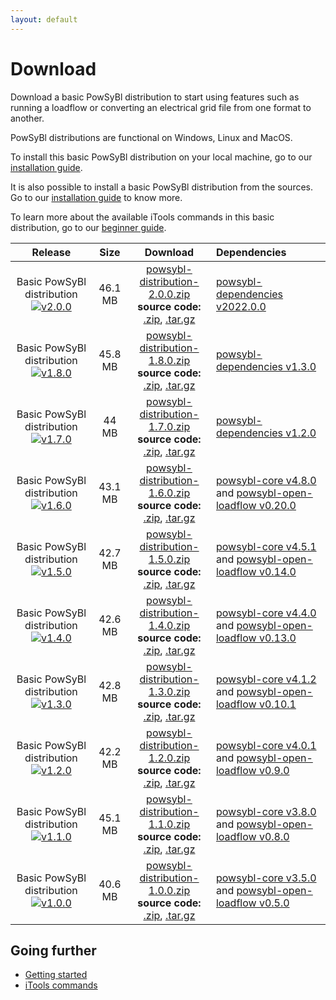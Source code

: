 ```yaml
---
layout: default
---
```


# Download

Download a basic PowSyBl distribution to start using features such as running a loadflow or converting an electrical grid file from one format to another.

PowSyBl distributions are functional on Windows, Linux and MacOS.

To install this basic PowSyBl distribution on your local machine, go to our [installation guide](../documentation/user/index.md#installation-from-binaries).

It is also possible to install a basic PowSyBl distribution from the sources. Go to our [installation guide](../documentation/user/index.md#installation-from-sources) to know more.

To learn more about the available iTools commands in this basic distribution, go to our [beginner guide](../documentation/user/index.md#run-1st-itools-command).
 

| Release                                                                                                                                                    |  Size   |                                                                                                                                                                                                           Download                                                                                                                                                                                                           | Dependencies                                                                                                                                                                                 |
|:----------------------------------------------------------------------------------------------------------------------------------------------------------:|:-------:|:----------------------------------------------------------------------------------------------------------------------------------------------------------------------------------------------------------------------------------------------------------------------------------------------------------------------------------------------------------------------------------------------------------------------------:|:---------------------------------------------------------------------------------------------------------------------------------------------------------------------------------------------|
| Basic PowSyBl distribution [![v2.0.0](https://img.shields.io/badge/-v2.0.0-blue.svg)](https://github.com/powsybl/powsybl-distribution/releases/tag/v2.0.0) | 46.1 MB | [<i class="fas fa-download"></i>  powsybl-distribution-2.0.0.zip](https://github.com/powsybl/powsybl-distribution/releases/download/v2.0.0/powsybl-distribution-2.0.0.zip) <br>**source code:** [<i class="fas fa-download"></i> .zip](https://github.com/powsybl/powsybl-distribution/archive/v2.0.0.zip), [<i class="fas fa-download"></i> .tar.gz](https://github.com/powsybl/powsybl-distribution/archive/v2.0.0.tar.gz) | [powsybl-dependencies v2022.0.0](https://github.com/powsybl/powsybl-dependencies/releases/tag/v2022.0.0)                                                                                     |
| Basic PowSyBl distribution [![v1.8.0](https://img.shields.io/badge/-v1.8.0-blue.svg)](https://github.com/powsybl/powsybl-distribution/releases/tag/v1.8.0) | 45.8 MB | [<i class="fas fa-download"></i>  powsybl-distribution-1.8.0.zip](https://github.com/powsybl/powsybl-distribution/releases/download/v1.8.0/powsybl-distribution-1.8.0.zip) <br>**source code:** [<i class="fas fa-download"></i> .zip](https://github.com/powsybl/powsybl-distribution/archive/v1.8.0.zip), [<i class="fas fa-download"></i> .tar.gz](https://github.com/powsybl/powsybl-distribution/archive/v1.8.0.tar.gz) | [powsybl-dependencies v1.3.0](https://github.com/powsybl/powsybl-dependencies/releases/tag/v1.3.0)                                                                                           |
| Basic PowSyBl distribution [![v1.7.0](https://img.shields.io/badge/-v1.7.0-blue.svg)](https://github.com/powsybl/powsybl-distribution/releases/tag/v1.7.0) |  44 MB  | [<i class="fas fa-download"></i>  powsybl-distribution-1.7.0.zip](https://github.com/powsybl/powsybl-distribution/releases/download/v1.7.0/powsybl-distribution-1.7.0.zip) <br>**source code:** [<i class="fas fa-download"></i> .zip](https://github.com/powsybl/powsybl-distribution/archive/v1.7.0.zip), [<i class="fas fa-download"></i> .tar.gz](https://github.com/powsybl/powsybl-distribution/archive/v1.7.0.tar.gz) | [powsybl-dependencies v1.2.0](https://github.com/powsybl/powsybl-dependencies/releases/tag/v1.2.0)                                                                                           |
| Basic PowSyBl distribution [![v1.6.0](https://img.shields.io/badge/-v1.6.0-blue.svg)](https://github.com/powsybl/powsybl-distribution/releases/tag/v1.6.0) | 43.1 MB | [<i class="fas fa-download"></i>  powsybl-distribution-1.6.0.zip](https://github.com/powsybl/powsybl-distribution/releases/download/v1.6.0/powsybl-distribution-1.6.0.zip) <br>**source code:** [<i class="fas fa-download"></i> .zip](https://github.com/powsybl/powsybl-distribution/archive/v1.6.0.zip), [<i class="fas fa-download"></i> .tar.gz](https://github.com/powsybl/powsybl-distribution/archive/v1.6.0.tar.gz) | [powsybl-core v4.8.0](https://github.com/powsybl/powsybl-core/releases/tag/v4.8.0) and [powsybl-open-loadflow v0.20.0](https://github.com/powsybl/powsybl-open-loadflow/releases/tag/v0.20.0) |
| Basic PowSyBl distribution [![v1.5.0](https://img.shields.io/badge/-v1.5.0-blue.svg)](https://github.com/powsybl/powsybl-distribution/releases/tag/v1.5.0) | 42.7 MB | [<i class="fas fa-download"></i>  powsybl-distribution-1.5.0.zip](https://github.com/powsybl/powsybl-distribution/releases/download/v1.5.0/powsybl-distribution-1.5.0.zip) <br>**source code:** [<i class="fas fa-download"></i> .zip](https://github.com/powsybl/powsybl-distribution/archive/v1.5.0.zip), [<i class="fas fa-download"></i> .tar.gz](https://github.com/powsybl/powsybl-distribution/archive/v1.5.0.tar.gz) | [powsybl-core v4.5.1](https://github.com/powsybl/powsybl-core/releases/tag/v4.5.1) and [powsybl-open-loadflow v0.14.0](https://github.com/powsybl/powsybl-open-loadflow/releases/tag/v0.14.0) |
| Basic PowSyBl distribution [![v1.4.0](https://img.shields.io/badge/-v1.4.0-blue.svg)](https://github.com/powsybl/powsybl-distribution/releases/tag/v1.4.0) | 42.6 MB | [<i class="fas fa-download"></i>  powsybl-distribution-1.4.0.zip](https://github.com/powsybl/powsybl-distribution/releases/download/v1.4.0/powsybl-distribution-1.4.0.zip) <br>**source code:** [<i class="fas fa-download"></i> .zip](https://github.com/powsybl/powsybl-distribution/archive/v1.4.0.zip), [<i class="fas fa-download"></i> .tar.gz](https://github.com/powsybl/powsybl-distribution/archive/v1.4.0.tar.gz) | [powsybl-core v4.4.0](https://github.com/powsybl/powsybl-core/releases/tag/v4.4.0) and [powsybl-open-loadflow v0.13.0](https://github.com/powsybl/powsybl-open-loadflow/releases/tag/v0.13.0) |
| Basic PowSyBl distribution [![v1.3.0](https://img.shields.io/badge/-v1.3.0-blue.svg)](https://github.com/powsybl/powsybl-distribution/releases/tag/v1.3.0) | 42.8 MB | [<i class="fas fa-download"></i>  powsybl-distribution-1.3.0.zip](https://github.com/powsybl/powsybl-distribution/releases/download/v1.3.0/powsybl-distribution-1.3.0.zip) <br>**source code:** [<i class="fas fa-download"></i> .zip](https://github.com/powsybl/powsybl-distribution/archive/v1.3.0.zip), [<i class="fas fa-download"></i> .tar.gz](https://github.com/powsybl/powsybl-distribution/archive/v1.3.0.tar.gz) | [powsybl-core v4.1.2](https://github.com/powsybl/powsybl-core/releases/tag/v4.1.2) and [powsybl-open-loadflow v0.10.1](https://github.com/powsybl/powsybl-open-loadflow/releases/tag/v0.10.1) |
| Basic PowSyBl distribution [![v1.2.0](https://img.shields.io/badge/-v1.2.0-blue.svg)](https://github.com/powsybl/powsybl-distribution/releases/tag/v1.2.0) | 42.2 MB | [<i class="fas fa-download"></i>  powsybl-distribution-1.2.0.zip](https://github.com/powsybl/powsybl-distribution/releases/download/v1.2.0/powsybl-distribution-1.2.0.zip) <br>**source code:** [<i class="fas fa-download"></i> .zip](https://github.com/powsybl/powsybl-distribution/archive/v1.2.0.zip), [<i class="fas fa-download"></i> .tar.gz](https://github.com/powsybl/powsybl-distribution/archive/v1.2.0.tar.gz) | [powsybl-core v4.0.1](https://github.com/powsybl/powsybl-core/releases/tag/v4.0.1) and [powsybl-open-loadflow v0.9.0](https://github.com/powsybl/powsybl-open-loadflow/releases/tag/v0.9.0)   |
| Basic PowSyBl distribution [![v1.1.0](https://img.shields.io/badge/-v1.1.0-blue.svg)](https://github.com/powsybl/powsybl-distribution/releases/tag/v1.1.0) | 45.1 MB | [<i class="fas fa-download"></i>  powsybl-distribution-1.1.0.zip](https://github.com/powsybl/powsybl-distribution/releases/download/v1.1.0/powsybl-distribution-1.1.0.zip) <br>**source code:** [<i class="fas fa-download"></i> .zip](https://github.com/powsybl/powsybl-distribution/archive/v1.1.0.zip), [<i class="fas fa-download"></i> .tar.gz](https://github.com/powsybl/powsybl-distribution/archive/v1.1.0.tar.gz) | [powsybl-core v3.8.0](https://github.com/powsybl/powsybl-core/releases/tag/v3.8.0) and [powsybl-open-loadflow v0.8.0](https://github.com/powsybl/powsybl-open-loadflow/releases/tag/v0.8.0)   |
| Basic PowSyBl distribution [![v1.0.0](https://img.shields.io/badge/-v1.0.0-blue.svg)](https://github.com/powsybl/powsybl-distribution/releases/tag/v1.0.0) | 40.6 MB | [<i class="fas fa-download"></i>  powsybl-distribution-1.0.0.zip](https://github.com/powsybl/powsybl-distribution/releases/download/v1.0.0/powsybl-distribution-1.0.0.zip) <br>**source code:** [<i class="fas fa-download"></i> .zip](https://github.com/powsybl/powsybl-distribution/archive/v1.0.0.zip), [<i class="fas fa-download"></i> .tar.gz](https://github.com/powsybl/powsybl-distribution/archive/v1.0.0.tar.gz) | [powsybl-core v3.5.0](https://github.com/powsybl/powsybl-core/releases/tag/v3.5.0) and [powsybl-open-loadflow v0.5.0](https://github.com/powsybl/powsybl-open-loadflow/releases/tag/v0.5.0)   |


## Going further
- [Getting started](../documentation/user/index.md)
- [iTools commands](../documentation/user/itools/index.md)
